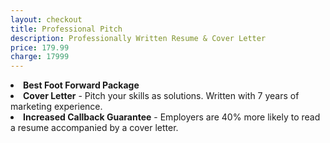 ```yaml
---
layout: checkout
title: Professional Pitch
description: Professionally Written Resume & Cover Letter
price: 179.99
charge: 17999
---
```

<li><span class="checkmark bg--primary-1"> </span><b>Best Foot Forward Package</b></li>
<li><span class="checkmark bg--primary-1"> </span><b>Cover Letter</b> - Pitch your skills as solutions. Written with 7 years of marketing experience.</li>
<li><span class="checkmark bg--primary-1"> </span><b>Increased Callback Guarantee</b> - Employers are 40% more likely to read a resume accompanied by a cover letter.</li>